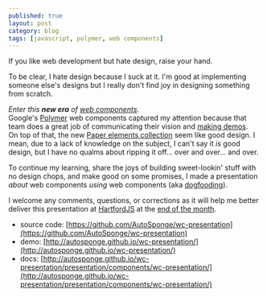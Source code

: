 ```yaml
---
published: true
layout: post
category: blog
tags: [javascript, polymer, web components]
---
```


If you like web development but hate design, raise your hand.

To be clear, I hate design because I suck at it.  I'm good at implementing
someone else's designs but I really don't find joy in designing something from scratch.

_Enter this __new era__ of [web components](http://webcomponents.org/)._  
Google's [Polymer](http://www.polymer-project.org/) web components captured my attention because that
team does a great job of communicating their vision and [making demos](http://www.polymer-project.org/resources/video.html).  
On top of that, the new 
[Paper elements collection](http://www.polymer-project.org/docs/elements/paper-elements.html#paper-button)
seem like good design.  I mean, due to a lack of knowledge on the subject, I can't say it _is_ good design, 
but I have no qualms about ripping it off... over and over... and over.

To continue my learning, share the joys of building sweet-lookin' stuff with no design chops, and 
make good on some promises, I made a presentation _about_ web components _using_ web components (aka [dogfooding](http://en.wikipedia.org/wiki/Eating_your_own_dog_food)).

I welcome any comments, questions, or corrections as it will help me better deliver this presentation at 
[HartfordJS](http://hartfordjs.com/) at the [end of the month](https://www.eventbrite.com/e/hartfordjs-july-2014-tickets-12339679313).

- source code: [https://github.com/AutoSponge/wc-presentation](https://github.com/AutoSponge/wc-presentation)
- demo: [http://autosponge.github.io/wc-presentation/](http://autosponge.github.io/wc-presentation/)
- docs: [http://autosponge.github.io/wc-presentation/presentation/components/wc-presentation/](http://autosponge.github.io/wc-presentation/presentation/components/wc-presentation/) 